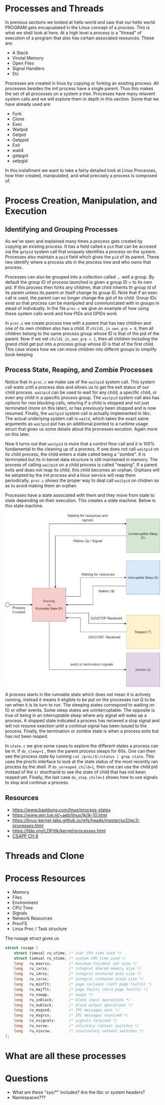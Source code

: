 # Processes and Threads

In previous sections we looked at hello world and saw that our hello world PROGRAM gets encapuslated in the Linux concept of a process. This is what we shall look at here. At a high level a process is a "thread" of execution of a program that also has certain associated resources. These are:

* A Stack
* Virutal Memory
* Open Files
* Signal Handlers
* Etc

Processes are created in linux by copying or forking an existing process. All processes besides the init process have a single parent. Thus this makes the set of all processes on a system a tree. Processes have many relavent system calls and we will explore them in depth in this section. Some that we have already used are:

* Fork
* Clone
* Exec
* Waitpid
* Getpid
* Getppid
* Exit
* wait4
* getpgid
* setpgid

In this installment we want to take a fairly detailed look at Linux Processes, how thier created, manipulated, and what precisely a process is composed of.

# Process Creation, Manipulation, and Execution

## Identifying and Grouping Processes

As we've seen and explained many times a process gets created by copying an existing process. It has a field called a `pid` that can be accesed via the `getpid` system call that uniquely identifies a process on the system. Processes also maintain a `ppid` field which gives the `pid` of its parent. These two identify where a process sits in the process tree and who owns that process.

Processes can also be grouped into a collection called ... well a group. By default the group ID of process launched is given a group ID = to its own pid. If this process then forks any children, that child inherits th group id of its paretn unless its parent or itself change its group ID. Note that if an exec call is used, the parent can no longer change the gid of its child. Group IDs exist so that process can be manipuled and communicated with in groups in stead of indivdually. In the file `proc.c` we give an example of how using these system calls work and how PIDs and GPIDs work.

In `proc.c` we create process tree with a parent that has two children and one of its own children also has a child. If `child1_in_own_grp = 0`, then all children belong to the same process group whose ID is that of the pid of the parent. Now if we set `child1_in_own_grp = 1`, then all children including the grand child get put into a process group whose ID is that of the first child. This case shows how we can move children into differnt groups to simplify book keeping

## Process State, Reaping, and Zombie Processes

Notice that in `proc.c` we make use of the `waitpid` system call. This system call waits until a process dies and allows us to get the exit status of our child process. `waitpid` can be used to wait for any child, a specific child, or even any child in a specific process group. The `waitpid` system call also has options for non blocking calls, returing if a child is stopped and not just terminated (more on this later), or has previously been stopped and is now resumed. Finally, the `waitpid` system call is actually implemented in libc. The actual underlying system call is `wait4`, which takes the exact same arguments as `waitpid` put has an additional pointed to a runtime usage struct that gives us some details about the processes excution. Again more on this later.

Now it turns out that `waitpid` is more that a control flow call and it is 100% fundamental to the cleaning up of a process. If one does not call `waitpid` on its child process, the child enters a state called being a "zombie". It is terminated but its in kernel data structure is still maintained in memory. The process of calling `waitpid` on a child process is called "reaping". If a parent exits and does not reap its child, this child becomes an orphan. Orphans will be adopted by the init process and a linux service will reap them periodically. `proc.c` shows the proper way to deal call `waitpid` on chidren so as to avoid making them an orphan.

Processes have a state associated with them and they move from state to state depending on their execution. This creates a state machine. Below is this state machine.

![altext](./states.jpeg)

A process starts in the runnable state which does not mean it is actively running, instead it means it eligible to be put on the processes run Q to be ran when it is its turn to run. The sleeping states correspond to waiting on IO or other events. Some sleep states are uninterruptable. The opposite is true of being in an interruptable sleep where any signal will wake up a process. A stopped state indicated a process has recieved a stop signal and will not resume exection until a continue signal has been issued to the process. Finally, the termination or zombie state is when a process exits but has not been reaped.

In `state.c` we give some cases to explore the different states a process can be in. If `do_sleep=1` , then the parent process sleeps for 60s. One can then see the process state by running `cat /proc/$!/status | grep state`. This uses the procfs interface to look at the state status of the most recently ran process by the shell. If `do_unreaped_child=1`, then one can use the child pid instead of the `$!` shorthand to see the state of child that has not been reaped yet. Finally, the last case `do_stop_child=1` shows how to use signals to stop and continue a process.

## Resources

* https://www.baeldung.com/linux/process-states
* https://www.win.tue.nl/~aeb/linux/lk/lk-10.html
* https://linux-kernel-labs.github.io/refs/heads/master/so2/lec3-processes.html
* https://tldp.org/LDP/tlk/kernel/processes.html
* [CSAPP CH 8](../Computer%20Systems%20A%20Programmers%20Perspective%20(3rd).pdf)

# Threads and Clone

# Process Resources

* Memory
* Files
* Environment
* CPU Time
* Signals
* Network Resources
* ProcFS
* Linux Proc / Task structure



The rusage struct gives us 

```C
struct rusage {
    struct timeval ru_utime; /* user CPU time used */
    struct timeval ru_stime; /* system CPU time used */
    long   ru_maxrss;        /* maximum resident set size */
    long   ru_ixrss;         /* integral shared memory size */
    long   ru_idrss;         /* integral unshared data size */
    long   ru_isrss;         /* integral unshared stack size */
    long   ru_minflt;        /* page reclaims (soft page faults) */
    long   ru_majflt;        /* page faults (hard page faults) */
    long   ru_nswap;         /* swaps */
    long   ru_inblock;       /* block input operations */
    long   ru_oublock;       /* block output operations */
    long   ru_msgsnd;        /* IPC messages sent */
    long   ru_msgrcv;        /* IPC messages received */
    long   ru_nsignals;      /* signals received */
    long   ru_nvcsw;         /* voluntary context switches */
    long   ru_nivcsw;        /* involuntary context switches */
};
```

# What are all these processes

# Questions

* What are these "sys/*" includes? Are the libc or system headers?
* Namespaces???
